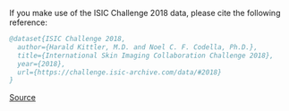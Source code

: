 If you make use of the ISIC Challenge 2018 data, please cite the following reference:

``` bibtex 
@dataset{ISIC Challenge 2018,
  author={Harald Kittler, M.D. and Noel C. F. Codella, Ph.D.},
  title={International Skin Imaging Collaboration Challenge 2018},
  year={2018},
  url={https://challenge.isic-archive.com/data/#2018}
}
```

[Source](https://challenge.isic-archive.com/data/#2018)